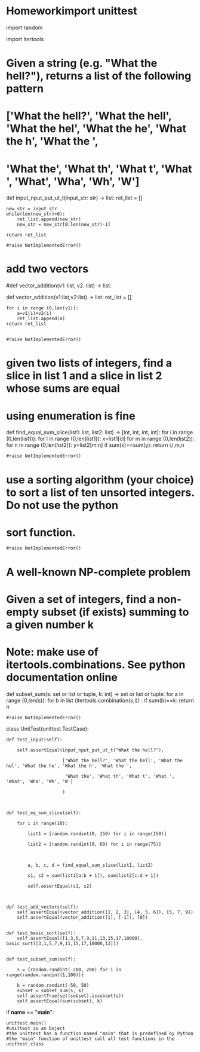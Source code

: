 # Homeworkimport unittest

import random

import itertools





# Given a string (e.g. "What the hell?"), returns a list of the following pattern

# ['What the hell?', 'What the hell', 'What the hel', 'What the he', 'What the h', 'What the ',

#  'What the', 'What th', 'What t', 'What ', 'What', 'Wha', 'Wh', 'W']

def input_nput_put_ut_t(input_str: str) -> list:
	ret_list = []
	
	new_str = input_str
	while(len(new_str)>0):
		ret_list.append(new_str)
		new_str = new_str[0:len(new_str)-1]
	
	return ret_list
	
    #raise NotImplementedError()





# add two vectors

#def vector_addition(v1: list, v2: list) -> list:

def vector_addition(v1:list,v2:list) -> list:
    ret_list = []
    
    for i in range (0,len(v1)):
	    a=v1(i)+v2(i)
		ret_list.append(a)
	return ret_list
    

    #raise NotImplementedError()





# given two lists of integers, find a slice in list 1 and a slice in list 2 whose sums are equal

# using enumeration is fine

def find_equal_sum_slice(list1: list, list2: list) -> [int, int, int, int]:
    for i in range (0,len(list1)):
	    for l in range (0,len(list1)):
		    x=list1[i:l]
			for m in range (0,len(list2)):
			    for n in range (0,len(list2)):
				    y=list2[m:n]
					if sum(x)==sum(y):
					   return i,l,m,n
		




    #raise NotImplementedError()



# use a sorting algorithm (your choice) to sort a list of ten unsorted integers. Do not use the python 
 
# sort function.

  
	







	#raise NotImplementedError()
	

# A well-known NP-complete problem

# Given a set of integers, find a non-empty subset (if exists) summing to a given number k

# Note: make use of itertools.combinations. See python documentation online

def subset_sum(s: set or list or tuple, k: int) -> set or list or tuple:
    for a in range (0,len(s)):
		for b in list (itertools.combination(s,i)) :
		    if sum(b)==k:
			   return n 

	
    #raise NotImplementedError()





class UnitTest(unittest.TestCase):

    def test_input(self):

        self.assertEqual(input_nput_put_ut_t("What the hell?"),

                         ['What the hell?', 'What the hell', 'What the hel', 'What the he', 'What the h', 'What the ',

                          'What the', 'What th', 'What t', 'What ', 'What', 'Wha', 'Wh', 'W']

                         )



    def test_eq_sum_slice(self):

        for i in range(10):

            list1 = [random.randint(0, 150) for i in range(150)]

            list2 = [random.randint(0, 60) for i in range(75)]



            a, b, c, d = find_equal_sum_slice(list1, list2)

            s1, s2 = sum(list1[a:b + 1]), sum(list2[c:d + 1])

            self.assertEqual(s1, s2)



    def test_add_vectors(self):
        self.assertEqual(vector_addition([1, 2, 3], [4, 5, 6]), [5, 7, 9])
        self.assertEqual(vector_addition([1], [-1]), [0])


    def test_basic_sort(self):
        self.assertEqual([1,3,5,7,9,11,13,15,17,10000], basic_sort([3,1,5,7,9,11,15,17,10000,13]))
    	

    def test_subset_sum(self):

        s = {random.randint(-200, 200) for i in range(random.randint(1,100))}
		
        k = random.randint(-50, 50)
        subset = subset_sum(s, k)
        self.assertTrue(set(subset).issubset(s))
        self.assertEqual(sum(subset), k)





if __name__ == "__main__":

    unittest.main()
    #unittest is an boject
    #the unittest has a function named "main" that is predefined by Python
	#the "main" function of unittest call all test functions in the unittest class

